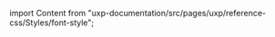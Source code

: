 
import Content from "uxp-documentation/src/pages/uxp/reference-css/Styles/font-style";

<Content query="product=xd"/>

